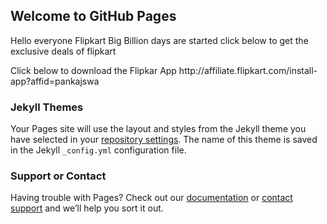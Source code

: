 ## Welcome to GitHub Pages
Hello everyone
Flipkart Big Billion days are started click below to get the exclusive deals of flipkart
<div data-WRID="WRID-148922763895299199" data-widgetType="Push Content"  data-class="affiliateAdsByFlipkart" height="90" width="728"></div><script async src="//affiliate.flipkart.com/affiliate/widgets/FKAffiliateWidgets.js"></script>
Click below to download the Flipkar App
http://affiliate.flipkart.com/install-app?affid=pankajswa


### Jekyll Themes

Your Pages site will use the layout and styles from the Jekyll theme you have selected in your [repository settings](https://github.com/pankajswami/flipkart/settings). The name of this theme is saved in the Jekyll `_config.yml` configuration file.

### Support or Contact

Having trouble with Pages? Check out our [documentation](https://help.github.com/categories/github-pages-basics/) or [contact support](https://github.com/contact) and we’ll help you sort it out.
